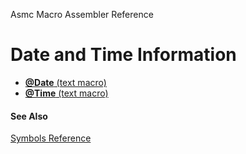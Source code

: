 Asmc Macro Assembler Reference

# Date and Time Information

- [**@Date** (text macro)](at-date.md)
- [**@Time** (text macro)](at-time.md)

#### See Also

[Symbols Reference](readme.md)
